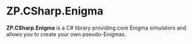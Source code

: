# ZP.CSharp.Enigma

**ZP.CSharp.Enigma** is a C# library providing core Enigma simulators and allows you to create your own pseudo-Enigmas.